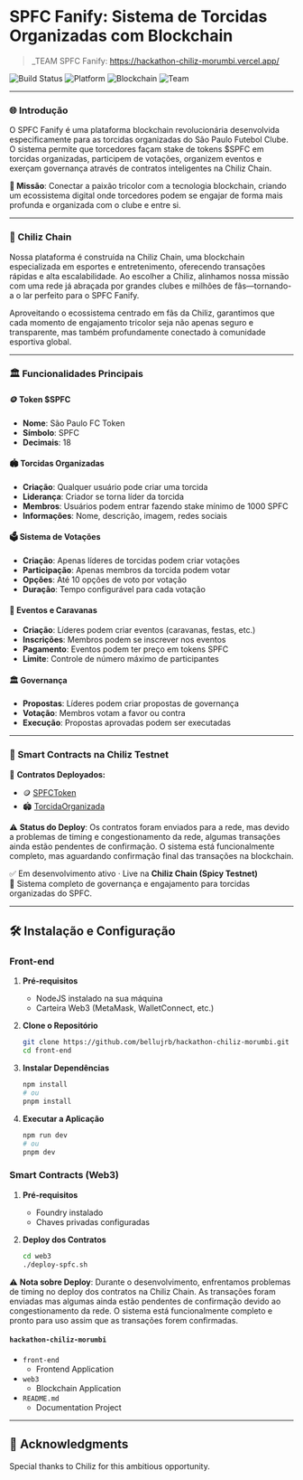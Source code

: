 # SPFC Fanify: Sistema de Torcidas Organizadas com Blockchain

> _TEAM SPFC Fanify: https://hackathon-chiliz-morumbi.vercel.app/

![Build Status](https://img.shields.io/badge/Build-Passing-brightgreen)
![Platform](https://img.shields.io/badge/Platform-Web-blue)
![Blockchain](https://img.shields.io/badge/Blockchain-Chiliz-red)
![Team](https://img.shields.io/badge/Team-SPFC%20Tricolor-red)

---

### 🌐 Introdução

O SPFC Fanify é uma plataforma blockchain revolucionária desenvolvida especificamente para as torcidas organizadas do São Paulo Futebol Clube. O sistema permite que torcedores façam stake de tokens $SPFC em torcidas organizadas, participem de votações, organizem eventos e exerçam governança através de contratos inteligentes na Chiliz Chain.

**🎯 Missão**: Conectar a paixão tricolor com a tecnologia blockchain, criando um ecossistema digital onde torcedores podem se engajar de forma mais profunda e organizada com o clube e entre si.

---

### 🔴 Chiliz Chain

Nossa plataforma é construída na Chiliz Chain, uma blockchain especializada em esportes e entretenimento, oferecendo transações rápidas e alta escalabilidade. Ao escolher a Chiliz, alinhamos nossa missão com uma rede já abraçada por grandes clubes e milhões de fãs—tornando-a o lar perfeito para o SPFC Fanify.

Aproveitando o ecossistema centrado em fãs da Chiliz, garantimos que cada momento de engajamento tricolor seja não apenas seguro e transparente, mas também profundamente conectado à comunidade esportiva global.

---

### 🏛️ Funcionalidades Principais

#### 🪙 Token $SPFC
- **Nome**: São Paulo FC Token
- **Símbolo**: SPFC  
- **Decimais**: 18

#### 🏟️ Torcidas Organizadas
- **Criação**: Qualquer usuário pode criar uma torcida
- **Liderança**: Criador se torna líder da torcida
- **Membros**: Usuários podem entrar fazendo stake mínimo de 1000 SPFC
- **Informações**: Nome, descrição, imagem, redes sociais

#### 🗳️ Sistema de Votações
- **Criação**: Apenas líderes de torcidas podem criar votações
- **Participação**: Apenas membros da torcida podem votar
- **Opções**: Até 10 opções de voto por votação
- **Duração**: Tempo configurável para cada votação

#### 🎉 Eventos e Caravanas
- **Criação**: Líderes podem criar eventos (caravanas, festas, etc.)
- **Inscrições**: Membros podem se inscrever nos eventos
- **Pagamento**: Eventos podem ter preço em tokens SPFC
- **Limite**: Controle de número máximo de participantes

#### 🏛️ Governança
- **Propostas**: Líderes podem criar propostas de governança
- **Votação**: Membros votam a favor ou contra
- **Execução**: Propostas aprovadas podem ser executadas

---

### 🔗 Smart Contracts na Chiliz Testnet

📄 **Contratos Deployados:**  

- 🪙 [SPFCToken](https://testnet.chiliscan.com/address/)
- 🏟️ [TorcidaOrganizada](https://testnet.chiliscan.com/address/)

⚠️ **Status do Deploy**: Os contratos foram enviados para a rede, mas devido a problemas de timing e congestionamento da rede, algumas transações ainda estão pendentes de confirmação. O sistema está funcionalmente completo, mas aguardando confirmação final das transações na blockchain.

✅ Em desenvolvimento ativo · Live na **Chiliz Chain (Spicy Testnet)**  
🔐 Sistema completo de governança e engajamento para torcidas organizadas do SPFC.

---

## 🛠 Instalação e Configuração

### Front-end

1. **Pré-requisitos**
    - NodeJS instalado na sua máquina
    - Carteira Web3 (MetaMask, WalletConnect, etc.)

2. **Clone o Repositório**

    ```bash
    git clone https://github.com/bellujrb/hackathon-chiliz-morumbi.git
    cd front-end
    ```

3. **Instalar Dependências**

    ```bash
    npm install
    # ou
    pnpm install
    ```

4. **Executar a Aplicação**

    ```bash
    npm run dev
    # ou
    pnpm dev
    ```

### Smart Contracts (Web3)

1. **Pré-requisitos**
    - Foundry instalado
    - Chaves privadas configuradas

2. **Deploy dos Contratos**

    ```bash
    cd web3
    ./deploy-spfc.sh
    ```

⚠️ **Nota sobre Deploy**: Durante o desenvolvimento, enfrentamos problemas de timing no deploy dos contratos na Chiliz Chain. As transações foram enviadas mas algumas ainda estão pendentes de confirmação devido ao congestionamento da rede. O sistema está funcionalmente completo e pronto para uso assim que as transações forem confirmadas.


#### `hackathon-chiliz-morumbi`
- `front-end`
    - Frontend Application
- `web3`
    - Blockchain Application
- `README.md`
    - Documentation Project


---

## 🙏 Acknowledgments

Special thanks to Chiliz for this ambitious opportunity.
